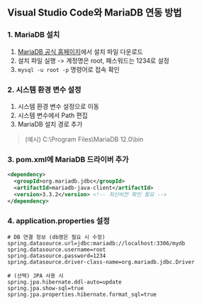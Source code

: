 ## Visual Studio Code와 MariaDB 연동 방법

### 1. MariaDB 설치
1. [MariaDB 공식 홈페이지](https://mariadb.org/download/?t=mariadb&p=mariadb&r=12.0.2&os=windows&cpu=x86_64&pkg=msi&mirror=blendbyte)에서 설치 파일 다운로드
2. 설치 파일 실행 -> 계정명은 root, 패스워드는 1234로 설정
3. `mysql -u root -p` 명령어로 접속 확인

### 2. 시스템 환경 변수 설정
1. 시스템 환경 변수 설정으로 이동
2. 시스템 변수에서 Path 편집
3. MariaDB 설치 경로 추가
> (예시) C:\Program Files\MariaDB 12.0\bin

### 3. pom.xml에 MariaDB 드라이버 추가
```xml
<dependency>
  <groupId>org.mariadb.jdbc</groupId>
  <artifactId>mariadb-java-client</artifactId>
  <version>3.3.2</version> <!-- 최신버전 확인 필요 -->
</dependency>
```

### 4. application.properties 설정
```properties
# DB 연결 정보 (db명은 필요 시 수정)
spring.datasource.url=jdbc:mariadb://localhost:3306/mydb
spring.datasource.username=root
spring.datasource.password=1234
spring.datasource.driver-class-name=org.mariadb.jdbc.Driver

# (선택) JPA 사용 시
spring.jpa.hibernate.ddl-auto=update
spring.jpa.show-sql=true
spring.jpa.properties.hibernate.format_sql=true
```
